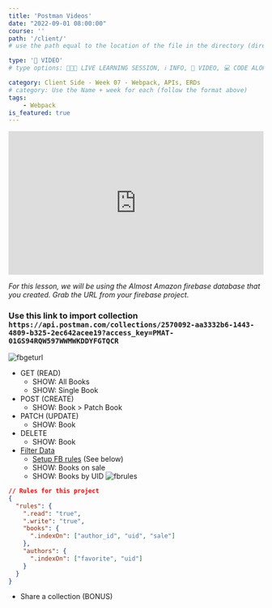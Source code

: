 ```yaml
---
title: 'Postman Videos'
date: "2022-09-01 08:00:00"
course: ''
path: '/client/'
# use the path equal to the location of the file in the directory (directory structure)

type: '🎥 VIDEO'
# type options: 👩🏽‍🏫 LIVE LEARNING SESSION, ℹ️ INFO, 🎥 VIDEO, 💻 CODE ALONG, 🥼LAB, ↩️ REVIEW/NOTES, 👥 GROUP LEARNING, 👷🏼‍♂️ GROUP PROJECT, 🧠 ASSESSMENT, 📝 ASSIGNMENT

category: Client Side - Week 07 - Webpack, APIs, ERDs
# category: Use the Name + week for each (follow the format above)
tags: 
    - Webpack
is_featured: true
---
```


<div style='padding:56.25% 0 0 0;position:relative;'><iframe src='https://vimeo.com/showcase/9964054/embed' allowfullscreen frameborder='0' style='position:absolute;top:0;left:0;width:100%;height:100%;'></iframe></div>

_For this lesson, we will be using the Almost Amazon firebase database that you created. Grab the URL from your firebase project._

### Use this link to import collection `https://api.postman.com/collections/2570092-aa3332b6-1443-4809-b325-2ec642acee19?access_key=PMAT-01GS94RQW597WWMWKDDYFGTQCR`

![fbgeturl](https://user-images.githubusercontent.com/29741570/191059293-0dc2893e-b741-4d6e-9cc5-49ca5291fb18.png)

- GET (READ)
  - SHOW: All Books
  - SHOW: Single Book
- POST (CREATE)
  - SHOW: Book > Patch Book
- PATCH (UPDATE)
  - SHOW: Book
- DELETE
  - SHOW: Book
- <a href="https://firebase.google.com/docs/database/rest/retrieve-data#section-rest-filtering" target="_blank">Filter Data</a>
  - <a href="https://firebase.google.com/docs/database/security/indexing-data#section-indexing-order-by-child" target="_blank">Setup FB rules</a> (See below)
  - SHOW: Books on sale
  - SHOW: Books by UID
![fbrules](https://user-images.githubusercontent.com/29741570/191059608-ed6bb999-76d6-41c1-9277-01d4ce8be69e.png)

```json
// Rules for this project
{
  "rules": {
    ".read": "true",
    ".write": "true",
    "books": {
      ".indexOn": ["author_id", "uid", "sale"]
    },
    "authors": {
      ".indexOn": ["favorite", "uid"]
    }
  }
}
```

- Share a collection (BONUS)
